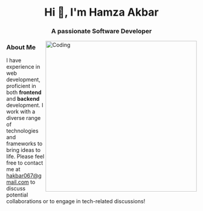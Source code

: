 <h1 align="center">Hi 👋, I'm Hamza Akbar</h1>
<h3 align="center">A passionate Software Developer</h3>
<img align="right" alt="Coding" width="400" src="https://cdn.dribbble.com/users/1162077/screenshots/3848914/programmer.gif">


### About Me

I have experience in web development, proficient in both **frontend** and **backend** development. I work with a diverse range of technologies and frameworks to bring ideas to life.
Please feel free to contact me at [hakbar067@gmail.com](mailto:hakbar067@gmail.com) to discuss potential collaborations or to engage in tech-related discussions!
